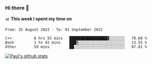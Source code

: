 ### Hi there 👋

📊 **This week I spent my time on**
<!--START_SECTION:waka-->

```text
From: 25 August 2022 - To: 01 September 2022

C++          8 hrs 55 mins   █████████████████▓░░░░░░░   70.68 %
Bash         1 hr 42 mins    ███▒░░░░░░░░░░░░░░░░░░░░░   13.55 %
Other        59 mins         ██░░░░░░░░░░░░░░░░░░░░░░░   07.81 %
```

<!--END_SECTION:waka-->


[![Paul's github stats](https://github-readme-stats.vercel.app/api?username=mickeyouyou&theme=dracula&show_icons=true)](https://github.com/anuraghazra/github-readme-stats)
